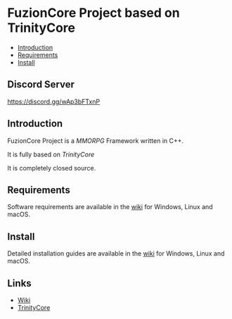 # FuzionCore Project based on TrinityCore

* [Introduction](#introduction)
* [Requirements](#requirements)
* [Install](#install)
 


## Discord Server
 https://discord.gg/wAp3bFTxnP

## Introduction

FuzionCore Project is a *MMORPG* Framework written in C++.

It is fully based on *TrinityCore*

It is completely closed source.


## Requirements

Software requirements are available in the [wiki](https://www.trinitycore.info/display/tc/Requirements) for
Windows, Linux and macOS.

## Install

Detailed installation guides are available in the [wiki](https://www.trinitycore.info/display/tc/Installation+Guide) for
Windows, Linux and macOS.
 ## Links

* [Wiki](https://www.trinitycore.info)
* [TrinityCore](https://www.trinitycore.org/)
